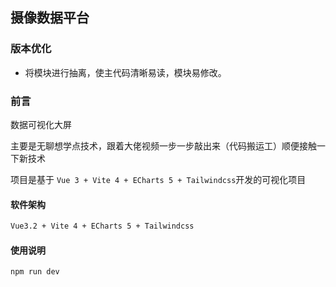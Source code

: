 ## 摄像数据平台

### 版本优化

- 将模块进行抽离，使主代码清晰易读，模块易修改。

### 前言

数据可视化大屏

主要是无聊想学点技术，跟着大佬视频一步一步敲出来（代码搬运工）顺便接触一下新技术

项目是基于 `Vue 3 + Vite 4 + ECharts 5 + Tailwindcss`开发的可视化项目

#### 软件架构

```html
Vue3.2 + Vite 4 + ECharts 5 + Tailwindcss
```

#### 使用说明

```js
npm run dev
```
